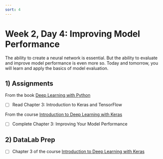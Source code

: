 ```yaml
---
sort: 4
---
```


# Week 2, Day 4: Improving Model Performance

The ability to create a neural network is essential. But the ability to evaluate and improve model performance is even more so. Today and tomorrow, you will learn and apply the basics of model evaluation.

## 1) Assignments

From the book [Deep Learning with Python](https://www.manning.com/books/deep-learning-with-python)
- [ ] Read Chapter 3: Introduction to Keras and TensorFlow

From the course [Introduction to Deep Learning with Keras](https://app.datacamp.com/learn/courses/introduction-to-deep-learning-with-keras)
- [ ] Complete Chapter 3: Improving Your Model Performance

## 2) DataLab Prep
- [ ] Chapter 3 of the course [Introduction to Deep Learning with Keras](https://app.datacamp.com/learn/courses/introduction-to-deep-learning-with-keras)
